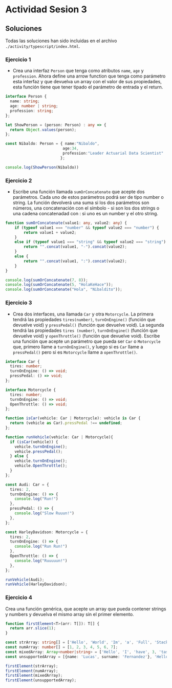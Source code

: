 # Actividad Sesion 3
## Soluciones

Todas las soluciones han sido incluidas en el archivo `./activity/typescript/index.html`.

### Ejercicio 1

- Crea una interfaz ``Person`` que tenga como atributos ``name``, ``age`` y ``profession``. Ahora define una arrow function que tenga como parámetro esta interfaz y que devuelva un array con el valor de sus propiedades, esta función tiene que tener tipado el parámetro de entrada y el return.

```typescript
interface Person {
  name: string;
  age: number | string;
  profession: string;
};

let ShowPerson = (person: Person) : any => {
  return Object.values(person);
};

const Nibaldo: Person = { name:"Nibaldo", 
                         age:34, 
                         profession:"Leader Actuarial Data Scientist" 
                        };

console.log(ShowPerson(Nibaldo))
```

### Ejercicio 2

- Escribe una función llamada ``sumOrConcatenate`` que acepte dos parámetros. Cada uno de estos parámetros podrá ser de tipo number o string. La función devolverá una suma si los dos parámetros son números, una concatenación con el símbolo - si son los dos strings o una cadena concatenadad con : si uno es un number y el otro string.

```typescript
function sumOrConcatenate(value1: any, value2: any) {
    if (typeof value1 === "number" && typeof value2 === "number") {
        return value1 + value2;
    }
    else if (typeof value1 === "string" && typeof value2 === "string") {
        return "".concat(value1, "-").concat(value2);
    }
    else {
        return "".concat(value1, ":").concat(value2);
    }
}

console.log(sumOrConcatenate(7, 8));
console.log(sumOrConcatenate(5, "HolaKeHace"));
console.log(sumOrConcatenate("Hola", "Nibaldito"));
```

### Ejercicio 3

- Crea dos interfaces, una llamada `Car` y otra ``Motorcycle``. La primera tendrá las propiedades ``tires(number)``, ``turnOnEngine()`` (función que devuelve void) y ``pressPedal()`` (función que devuelve void). La segunda tendrá las propiedades ``tires (number)``, ``turnOnEngine()`` (función que devuelve void) y ``openThrottle()`` (función que devuelve void). Escribe una función que acepte un parámetro que pueda ser ``Car`` o ``Motorcycle`` que, primero llame a ``turnOnEngine()``, y luego si es ``Car`` llame a ``pressPedal()`` pero si es ``Motorcycle`` llame a ``openThrottle()``.

```typescript
interface Car {
  tires: number;
  turnOnEngine: () => void;
  pressPedal: () => void;
};

interface Motorcycle {
  tires: number;
  turnOnEngine: () => void;
  OpenThrottle: () => void;
};

function isCar(vehicle: Car | Motorcycle): vehicle is Car {
  return (vehicle as Car).pressPedal !== undefined;
};

function runVehicle(vehicle: Car | Motorcycle){
  if (isCar(vehicle)) {
    vehicle.turnOnEngine();
    vehicle.pressPedal();
  } else {
    vehicle.turnOnEngine();
    vehicle.OpenThrottle();
  }
};

const Audi: Car = {
  tires: 2,
  turnOnEngine: () => {
    console.log("Run!")
  },
  pressPedal: () => {
    console.log("Slow Ruuun!")
  },
};

const HarleyDavidson: Motorcycle = {
  tires: 2,
  turnOnEngine: () => {
    console.log("Run Run!")
  },
  OpenThrottle: () => {
    console.log("Ruuuuun!")
  },
};

runVehicle(Audi);
runVehicle(HarleyDavidson);
```

### Ejercicio 4

Crea una función genérica, que acepte un array que pueda contener strings y numbers y devuelva el mismo array sin el primer elemento.

```typescript
function firstElement<T>(arr: T[]): T[] {
  return arr.slice(1);
}

const strArray: string[] = ['Hello', 'World', 'Im', 'a', 'Full', 'Stack', 'Developer'];
const numArray: number[] = [1, 2, 3, 4, 5, 6, 7];
const mixedArray: Array<number|string> = ['Hello', 'I', 'have', 3, 'tasks'];
const unsupportedArray = [{name: 'Lucas', surname: 'Fernandez'}, 'Hello', 22];

firstElement(strArray);
firstElement(numArray);
firstElement(mixedArray);
firstElement(unsupportedArray);
```